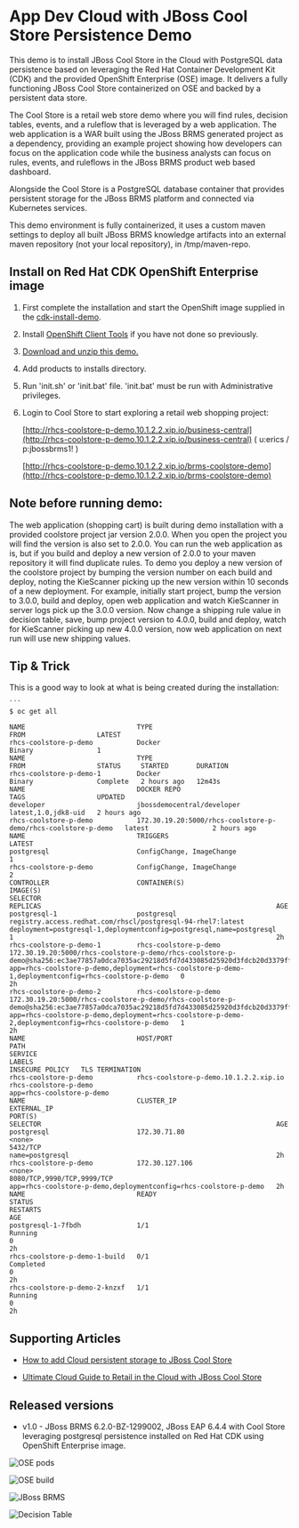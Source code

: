 App Dev Cloud with JBoss Cool Store Persistence Demo 
==========================================
This demo is to install JBoss Cool Store in the Cloud with PostgreSQL data persistence based on leveraging the Red Hat Container Development Kit (CDK) and the
provided OpenShift Enterprise (OSE) image. It delivers a fully functioning JBoss Cool Store containerized on OSE and backed by a persistent data store.

The Cool Store is a retail web store demo where you will find rules, decision tables, events, and a ruleflow 
that is leveraged by a web application. The web application is a WAR built using the JBoss BRMS
generated project as a dependency, providing an example project showing how developers can focus on the 
application code while the business analysts can focus on rules, events, and ruleflows in the 
JBoss BRMS product web based dashboard.

Alongside the Cool Store is a PostgreSQL database container that provides persistent storage for the JBoss BRMS platform and connected via Kubernetes services.

This demo environment is fully containerized, it uses a custom maven settings to deploy all built JBoss BRMS knowledge artifacts
into an external maven repository (not your local repository), in /tmp/maven-repo.


Install on Red Hat CDK OpenShift Enterprise image
-------------------------------------------------
1. First complete the installation and start the OpenShift image supplied in the [cdk-install-demo](https://github.com/redhatdemocentral/cdk-install-demo).

2. Install [OpenShift Client Tools](https://developers.openshift.com/managing-your-applications/client-tools.html) if you have not done so previously.

3. [Download and unzip this demo.](https://github.com/redhatdemocentral/rhcs-coolstore-persistence-demo/archive/master.zip)

4. Add products to installs directory.

5. Run 'init.sh' or 'init.bat' file. 'init.bat' must be run with Administrative privileges.

6. Login to Cool Store to start exploring a retail web shopping project:

    [http://rhcs-coolstore-p-demo.10.1.2.2.xip.io/business-central](http://rhcs-coolstore-p-demo.10.1.2.2.xip.io/business-central)
    ( u:erics / p:jbossbrms1! )

    [http://rhcs-coolstore-p-demo.10.1.2.2.xip.io/brms-coolstore-demo](http://rhcs-coolstore-p-demo.10.1.2.2.xip.io/brms-coolstore-demo)


Note before running demo:
-------------------------
The web application (shopping cart) is built during demo installation with a provided coolstore project jar version 2.0.0. When you 
open the project you will find the version is also set to 2.0.0. You can run the web application as is, but if you build and deploy
a new version of 2.0.0 to your maven repository it will find duplicate rules. To demo you deploy a new version of the coolstore
project by bumping the version number on each build and deploy, noting the KieScanner picking up the new version within 10 seconds 
of a new deployment. For example, initially start project, bump the version to 3.0.0, build and deploy, open web application and
watch KieScanner in server logs pick up the 3.0.0 version. Now change a shipping rule value in decision table, save, bump project
version to 4.0.0, build and deploy, watch for KieScanner picking up new 4.0.0 version, now web application on next run will use new
shipping values.


Tip & Trick
-----------
This is a good way to look at what is being created during the installation:

    ```
    $ oc get all

    NAME                            TYPE                                                            FROM                  LATEST
    rhcs-coolstore-p-demo           Docker                                                          Binary                1
    NAME                            TYPE                                                            FROM                  STATUS     STARTED       DURATION
    rhcs-coolstore-p-demo-1         Docker                                                          Binary                Complete   2 hours ago   12m43s
    NAME                            DOCKER REPO                                                     TAGS                  UPDATED
    developer                       jbossdemocentral/developer                                      latest,1.0,jdk8-uid   2 hours ago
    rhcs-coolstore-p-demo           172.30.19.20:5000/rhcs-coolstore-p-demo/rhcs-coolstore-p-demo   latest                2 hours ago
    NAME                            TRIGGERS                                                        LATEST
    postgresql                      ConfigChange, ImageChange                                       1
    rhcs-coolstore-p-demo           ConfigChange, ImageChange                                       2
    CONTROLLER                      CONTAINER(S)                                                    IMAGE(S)                                                                                                                                SELECTOR                                                                                              REPLICAS                                                           AGE
    postgresql-1                    postgresql                                                      registry.access.redhat.com/rhscl/postgresql-94-rhel7:latest                                                                             deployment=postgresql-1,deploymentconfig=postgresql,name=postgresql                                   1                                                                  2h
    rhcs-coolstore-p-demo-1         rhcs-coolstore-p-demo                                           172.30.19.20:5000/rhcs-coolstore-p-demo/rhcs-coolstore-p-demo@sha256:ec3ae77857a0dca7035ac29218d5fd7d433085d25920d3fdcb20d3379ff00f92   app=rhcs-coolstore-p-demo,deployment=rhcs-coolstore-p-demo-1,deploymentconfig=rhcs-coolstore-p-demo   0                                                                  2h
    rhcs-coolstore-p-demo-2         rhcs-coolstore-p-demo                                           172.30.19.20:5000/rhcs-coolstore-p-demo/rhcs-coolstore-p-demo@sha256:ec3ae77857a0dca7035ac29218d5fd7d433085d25920d3fdcb20d3379ff00f92   app=rhcs-coolstore-p-demo,deployment=rhcs-coolstore-p-demo-2,deploymentconfig=rhcs-coolstore-p-demo   1                                                                  2h
    NAME                            HOST/PORT                                                       PATH                                                                                                                                    SERVICE                                                                                               LABELS                                                             INSECURE POLICY   TLS TERMINATION
    rhcs-coolstore-p-demo           rhcs-coolstore-p-demo.10.1.2.2.xip.io                                                                                                                                                                   rhcs-coolstore-p-demo                                                                                 app=rhcs-coolstore-p-demo                                                            
    NAME                            CLUSTER_IP                                                      EXTERNAL_IP                                                                                                                             PORT(S)                                                                                               SELECTOR                                                           AGE
    postgresql                      172.30.71.80                                                    <none>                                                                                                                                  5432/TCP                                                                                              name=postgresql                                                    2h
    rhcs-coolstore-p-demo           172.30.127.106                                                  <none>                                                                                                                                  8080/TCP,9990/TCP,9999/TCP                                                                            app=rhcs-coolstore-p-demo,deploymentconfig=rhcs-coolstore-p-demo   2h
    NAME                            READY                                                           STATUS                                                                                                                                  RESTARTS                                                                                              AGE
    postgresql-1-7fbdh              1/1                                                             Running                                                                                                                                 0                                                                                                     2h
    rhcs-coolstore-p-demo-1-build   0/1                                                             Completed                                                                                                                               0                                                                                                     2h
    rhcs-coolstore-p-demo-2-knzxf   1/1                                                             Running                                                                                                                                 0                                                                                                     2h


Supporting Articles
-------------------
- [How to add Cloud persistent storage to JBoss Cool Store](http://www.schabell.org/2016/04/howto-add-cloud-persistent-storage-to-jboss-coolstore.html)

- [Ultimate Cloud Guide to Retail in the Cloud with JBoss Cool Store](http://www.schabell.org/2016/03/ultimate-cloud-guide-retail-cloud-jboss-coolstore.html)


Released versions
-----------------
- v1.0 - JBoss BRMS 6.2.0-BZ-1299002, JBoss EAP 6.4.4 with Cool Store leveraging postgresql persistence installed on Red Hat CDK using OpenShift Enterprise image.


![OSE pods](https://github.com/redhatdemocentral/rhcs-coolstore-persistence-demo/blob/master/docs/demo-images/rhcs-coolstore-p-pods.png?raw=true)

![OSE build](https://github.com/redhatdemocentral/rhcs-coolstore-persistence-demo/blob/master/docs/demo-images/rhcs-coolstore-p-build.png?raw=true)

![JBoss BRMS](https://github.com/redhatdemocentral/rhcs-coolstore-persistence-demo/blob/master/docs/demo-images/jboss-brms.png?raw=true)

![Decision Table](https://github.com/redhatdemocentral/rhcs-coolstore-persistence-demo/blob/master/docs/demo-images/coolstore-decision-table.png?raw=true)

